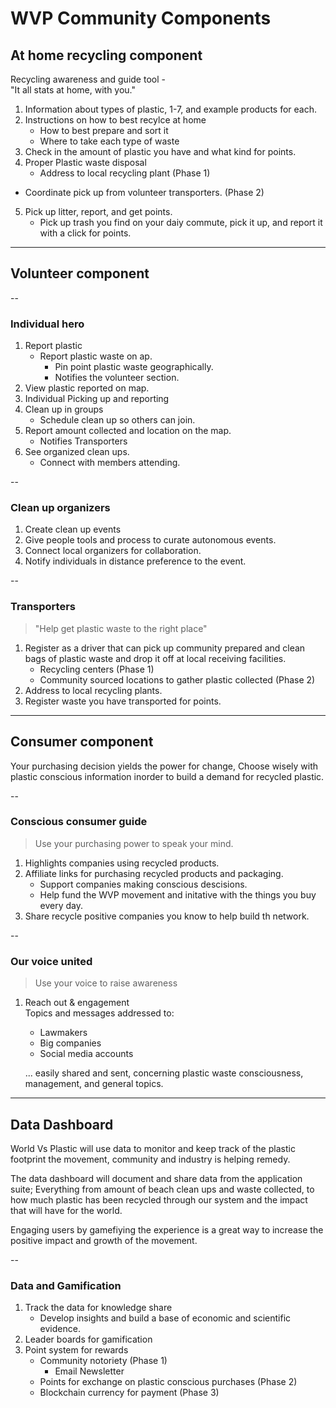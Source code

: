 # WVP Community Components 

## At home recycling component 
Recycling awareness and guide tool -   
"It all stats at home, with you."
1. Information about types of plastic, 1-7, and example products for each.
2. Instructions on how to best recylce at home
	* How to best prepare and sort it 
    * Where to take each type of waste
3. Check in the amount of plastic you have and what kind for points.
4. Proper Plastic waste disposal 
	* Address to local recycling plant  (Phase 1)
  * Coordinate pick up from volunteer transporters. (Phase 2)
5. Pick up litter, report, and get points.
    * Pick up trash you find on your daiy commute, pick it up, and report it with a click for points. 

---

## Volunteer component 
-- 
### Individual hero
1. Report plastic 
	* Report plastic waste on ap. 
        * Pin point plastic waste geographically.
        * Notifies the volunteer section.
2. View plastic reported on map. 
3. Individual Picking up and reporting 
3. Clean up in groups
    * Schedule clean up so others can join. 
4.  Report amount collected and location on the map. 
	* Notifies Transporters 
5. See organized clean ups.
    * Connect with members attending. 

--

### Clean up organizers 
1. Create clean up events 
2. Give people tools and process to curate autonomous events.
3. Connect local organizers for collaboration. 
4. Notify individuals in distance preference to the event. 

-- 

### Transporters
> "Help get plastic waste to the right place"

1. Register as a driver that can pick up community prepared and clean bags of plastic waste and drop it off at local receiving facilities.
	* Recycling centers (Phase 1)
    * Community sourced locations to gather plastic collected (Phase 2)
2. Address to local recycling plants.
3. Register waste you have transported for points. 

---

## Consumer component
Your purchasing decision yields the power for change, Choose wisely with plastic conscious information inorder to build a demand for recycled plastic.

-- 

### Conscious consumer guide
> Use your purchasing power to speak your mind.

1. Highlights companies using recycled products. 
2. Affiliate links for purchasing recycled products and packaging.
    * Support companies making conscious descisions. 
    * Help fund the WVP movement and initative with the things you buy every day. 
3. Share recycle positive companies you know to help build th network. 

-- 

### Our voice united
> Use your voice to raise awareness 

1. Reach out & engagement  
	Topics and messages addressed to:  
    * Lawmakers 
	* Big companies
    * Social media accounts  
    
    ... easily shared and sent, concerning plastic waste consciousness, management, and general topics. 

---

## Data Dashboard
World Vs Plastic will use data to monitor and keep track of the plastic footprint the movement, community and industry is helping remedy.  

The data dashboard will document and share data from the application suite; Everything from amount of beach clean ups and waste collected, to how much plastic has been recycled through our system and the impact that will have for the world.

Engaging users by gamefiying the experience is a great way to increase the positive impact and growth of the movement.

-- 

### Data and Gamification 
1. Track the data for knowledge share
    * Develop insights and build a base of economic and scientific evidence. 
2. Leader boards for gamification 
3. Point system for rewards 
    * Community notoriety (Phase 1)
        * Email Newsletter
    * Points for exchange on plastic conscious purchases (Phase 2)
    * Blockchain currency for payment (Phase 3) 











